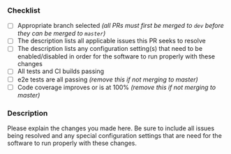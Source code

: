 ### Checklist

- [ ] Appropriate branch selected _(all PRs must first be merged to `dev` before they can be merged to `master`)_
- [ ] The description lists all applicable issues this PR seeks to resolve
- [ ] The description lists any configuration setting(s) that need to be enabled/disabled in order for the software to run properly with these changes
- [ ] All tests and CI builds passing
- [ ] e2e tests are all passing _(remove this if not merging to master)_
- [ ] Code coverage improves or is at 100% _(remove this if not merging to master)_

### Description

Please explain the changes you made here. Be sure to include all issues being resolved and any special configuration settings that are need for the software to run properly with these changes.
